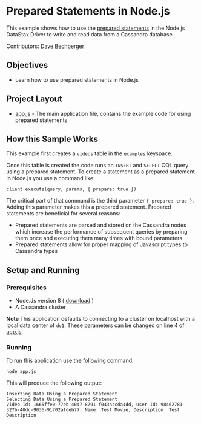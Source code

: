 # Prepared Statements in Node.js
This example shows how to use the [prepared statements](https://docs.datastax.com/en/devapp/doc/devapp/driversBestPractices.html#driversBestPractices__usePreparedStatements) in the Node.js DataStax Driver to write and read data from a Cassandra database.

Contributors: [Dave Bechberger](https://github.com/bechbd)

## Objectives

* Learn how to use prepared statements in Node.js
  
## Project Layout

* [app.js](app.js) - The main application file, contains the example code for using prepared statements

## How this Sample Works
This example first creates a `videos` table in the `examples` keyspace.

Once this table is created the code runs an `INSERT` and `SELECT` CQL query using a prepared statement. To create a statement as a prepared statement in Node.js you use a command like:

`client.execute(query, params, { prepare: true })`

The critical part of that command is the third parameter `{ prepare: true }`.  Adding this parameter makes this a prepared statement.  Prepared statements are beneficial for several reasons:

* Prepared statements are parsed and stored on the Cassandra nodes which increase the performance of subsequent queries by preparing them once and executing them many times with bound parameters
* Prepared statements allow for proper mapping of Javascript types to Cassandra types


## Setup and Running

### Prerequisites

* Node.Js version 8 ( [download](https://nodejs.org/en/download/) )
* A Cassandra cluster

**Note** This application defaults to connecting to a cluster on localhost with a local data center of `dc1`.  These parameters can be changed on line 4 of [app.js](app.js).

### Running
To run this application use the following command:

`node app.js`

This will produce the following output:

```
Inserting Data Using a Prepared Statement
Selecting Data Using a Prepared Statement
Video Id: 1665ffe0-77eb-4047-8791-f043accda4dd, User Id: 98462781-327b-40dc-9036-91702afdeb77, Name: Test Movie, Description: Test Description
```

